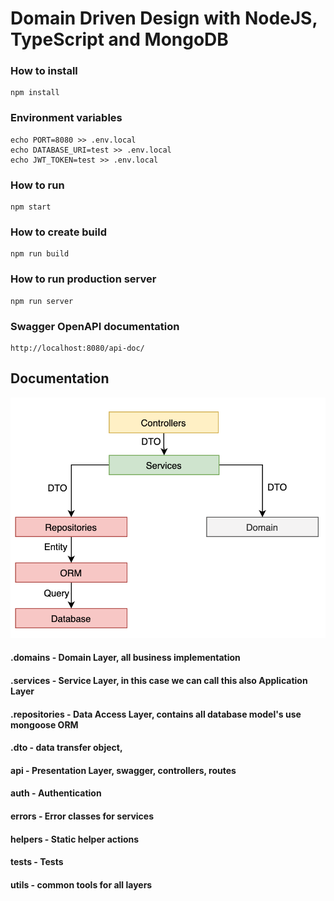 # Domain Driven Design with NodeJS, TypeScript and MongoDB

### How to install

    npm install
    
### Environment variables

    echo PORT=8080 >> .env.local
    echo DATABASE_URI=test >> .env.local
    echo JWT_TOKEN=test >> .env.local

### How to run

    npm start
    
### How to create build

    npm run build
    
### How to run production server

    npm run server
    
### Swagger OpenAPI documentation

    http://localhost:8080/api-doc/

## Documentation

![Screenshot](diagram.png)

#### .domains - Domain Layer, all business implementation

#### .services - Service Layer, in this case we can call this also Application Layer

#### .repositories - Data Access Layer, contains all database model's use mongoose ORM

#### .dto - data transfer object,  

#### api - Presentation Layer, swagger, controllers, routes 

#### auth - Authentication

#### errors - Error classes for services

#### helpers - Static helper actions

#### tests - Tests

#### utils - common tools for all layers